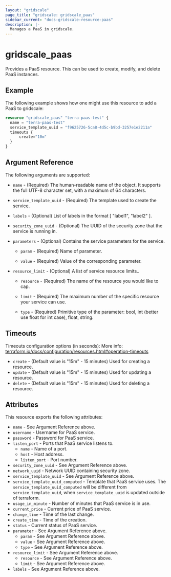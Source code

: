 ```yaml
---
layout: "gridscale"
page_title: "gridscale: gridscale_paas"
sidebar_current: "docs-gridscale-resource-paas"
description: |-
  Manages a PaaS in gridscale.
---
```


# gridscale_paas

Provides a PaaS resource. This can be used to create, modify, and delete PaaS instances.

## Example

The following example shows how one might use this resource to add a PaaS to gridscale:

```terraform
resource "gridscale_paas" "terra-paas-test" {
  name = "terra-paas-test"
  service_template_uuid = "f9625726-5ca8-4d5c-b9bd-3257e1e2211a"
  timeouts {
      create="10m"
  }
}
```

## Argument Reference

The following arguments are supported:

* `name` - (Required) The human-readable name of the object. It supports the full UTF-8 character set, with a maximum of 64 characters.

* `service_template_uuid` - (Required) The template used to create the service.

* `labels` - (Optional) List of labels in the format [ "label1", "label2" ].

* `security_zone_uuid` - (Optional) The UUID of the security zone that the service is running in.

* `parameters` - (Optional) Contains the service parameters for the service.

  * `param` - (Required) Name of parameter.

  * `value` - (Required) Value of the corresponding parameter.

* `resource_limit` - (Optional) A list of service resource limits..

  * `resource` - (Required) The name of the resource you would like to cap.

  * `limit` - (Required) The maximum number of the specific resource your service can use.

  * `type` - (Required) Primitive type of the parameter: bool, int (better use float for int case), float, string.

## Timeouts

Timeouts configuration options (in seconds):
More info: [terraform.io/docs/configuration/resources.html#operation-timeouts](https://www.terraform.io/docs/configuration/resources.html#operation-timeouts)

* `create` - (Default value is "15m" - 15 minutes) Used for creating a resource.
* `update` - (Default value is "15m" - 15 minutes) Used for updating a resource.
* `delete` - (Default value is "15m" - 15 minutes) Used for deleting a resource.

## Attributes

This resource exports the following attributes:

* `name` - See Argument Reference above.
* `username` - Username for PaaS service.
* `password` - Password for PaaS service.
* `listen_port` - Ports that PaaS service listens to.
  * `name` - Name of a port.
  * `host` - Host address.
  * `listen_port` - Port number.
* `security_zone_uuid` - See Argument Reference above.
* `network_uuid` - Network UUID containing security zone.
* `service_template_uuid` - See Argument Reference above.
* `service_template_uuid_computed` - Template that PaaS service uses. The `service_template_uuid_computed` will be different from `service_template_uuid`, when `service_template_uuid` is updated outside of terraform.
* `usage_in_minute` - Number of minutes that PaaS service is in use.
* `current_price` - Current price of PaaS service.
* `change_time` - Time of the last change.
* `create_time` - Time of the creation.
* `status` - Current status of PaaS service.
* `parameter` - See Argument Reference above.
  * `param` - See Argument Reference above.
  * `value` - See Argument Reference above.
  * `type` - See Argument Reference above.
* `resource_limit` - See Argument Reference above.
  * `resource` - See Argument Reference above.
  * `limit` - See Argument Reference above.
* `labels` - See Argument Reference above.
